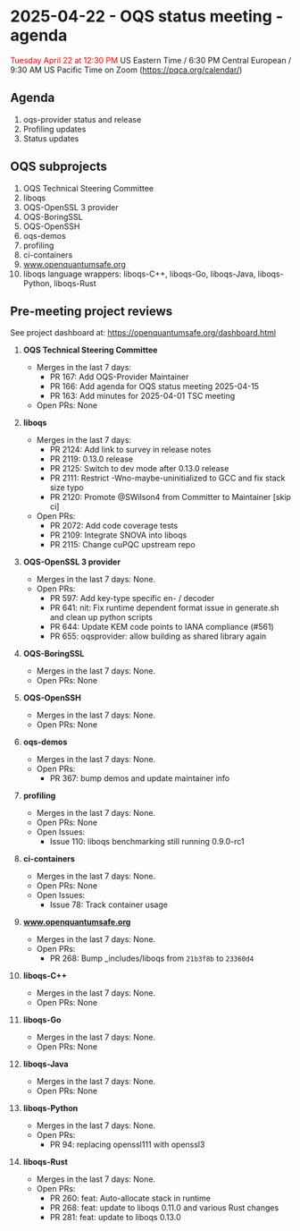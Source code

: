 # 2025-04-22 - OQS status meeting - agenda

<span style="color: red;"> Tuesday April 22 at 12:30 PM </span> US Eastern Time / 6:30 PM Central European / 9:30 AM US Pacific Time on Zoom (https://pqca.org/calendar/)

## Agenda

1. oqs-provider status and release
2. Profiling updates
3. Status updates

## OQS subprojects

1. OQS Technical Steering Committee
2. liboqs
3. OQS-OpenSSL 3 provider
4. OQS-BoringSSL
5. OQS-OpenSSH
6. oqs-demos
7. profiling
8. ci-containers
9. www.openquantumsafe.org
10. liboqs language wrappers: liboqs-C++, liboqs-Go, liboqs-Java, liboqs-Python, liboqs-Rust

## Pre-meeting project reviews

See project dashboard at: https://openquantumsafe.org/dashboard.html

1. **OQS Technical Steering Committee**


	- Merges in the last 7 days:
		 - PR 167: Add OQS-Provider Maintainer
		 - PR 166: Add agenda for OQS status meeting 2025-04-15
		 - PR 163: Add minutes for 2025-04-01 TSC meeting
	- Open PRs: None


2. **liboqs**


	- Merges in the last 7 days:
		 - PR 2124: Add link to survey in release notes
		 - PR 2119: 0.13.0 release
		 - PR 2125: Switch to dev mode after 0.13.0 release
		 - PR 2111: Restrict -Wno-maybe-uninitialized to GCC and fix stack size typo
		 - PR 2120: Promote @SWilson4 from Committer to Maintainer [skip ci]
	- Open PRs:
		 - PR 2072: Add code coverage tests
		 - PR 2109: Integrate SNOVA into liboqs
		 - PR 2115: Change cuPQC upstream repo


3. **OQS-OpenSSL 3 provider**


	- Merges in the last 7 days: None.
	- Open PRs:
		 - PR 597: Add key-type specific en- / decoder
		 - PR 641: nit: Fix runtime dependent format issue in generate.sh and clean up python scripts
		 - PR 644: Update KEM code points to IANA compliance (#561)
		 - PR 655: oqsprovider: allow building as shared library again



4. **OQS-BoringSSL**


	- Merges in the last 7 days: None.
	- Open PRs: None



5. **OQS-OpenSSH**


	- Merges in the last 7 days: None.
	- Open PRs: None



6. **oqs-demos**


	- Merges in the last 7 days: None.
	- Open PRs:
		 - PR 367: bump demos and update maintainer info



7. **profiling**


	- Merges in the last 7 days: None.
	- Open PRs: None
	- Open Issues:
		 - Issue 110: liboqs benchmarking still running 0.9.0-rc1


8. **ci-containers**


	- Merges in the last 7 days: None.
	- Open PRs: None
	- Open Issues:
		 - Issue 78: Track container usage


9. **www.openquantumsafe.org**


	- Merges in the last 7 days: None.
	- Open PRs:
		 - PR 268: Bump \_includes/liboqs from `21b3f8b` to `23360d4`



10. **liboqs-C++**


	- Merges in the last 7 days: None.
	- Open PRs: None



11. **liboqs-Go**


	- Merges in the last 7 days: None.
	- Open PRs: None



12. **liboqs-Java**


	- Merges in the last 7 days: None.
	- Open PRs: None



13. **liboqs-Python**


	- Merges in the last 7 days: None.
	- Open PRs:
		 - PR 94: replacing openssl111 with openssl3



14. **liboqs-Rust**


	- Merges in the last 7 days: None.
	- Open PRs:
		 - PR 260: feat: Auto-allocate stack in runtime
		 - PR 268: feat: update to liboqs 0.11.0 and various Rust changes
		 - PR 281: feat: update to liboqs 0.13.0

